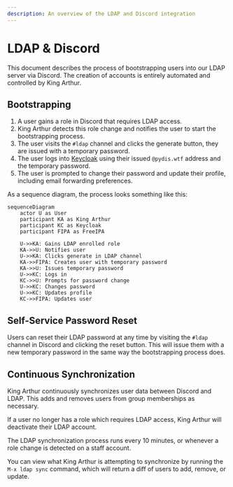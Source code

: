 ```yaml
---
description: An overview of the LDAP and Discord integration
---
```

# LDAP & Discord

This document describes the process of bootstrapping users into our LDAP server
via Discord. The creation of accounts is entirely automated and controlled by
King Arthur.

## Bootstrapping

1. A user gains a role in Discord that requires LDAP access.
1. King Arthur detects this role change and notifies the user to start the
   bootstrapping process.
1. The user visits the `#ldap` channel and clicks the generate button, they are
   issued with a temporary password.
1. The user logs into [Keycloak](https://id.pydis.wtf) using their issued
   `@pydis.wtf` address and the temporary password.
1. The user is prompted to change their password and update their profile,
   including email forwarding preferences.

As a sequence diagram, the process looks something like this:

```mermaid
sequenceDiagram
    actor U as User
    participant KA as King Arthur
    participant KC as Keycloak
    participant FIPA as FreeIPA

    U->>KA: Gains LDAP enrolled role
    KA->>U: Notifies user
    U->>KA: Clicks generate in LDAP channel
    KA->>FIPA: Creates user with temporary password
    KA->>U: Issues temporary password
    U->>KC: Logs in
    KC->>U: Prompts for password change
    U->>KC: Changes password
    U->>KC: Updates profile
    KC->>FIPA: Updates user
```

## Self-Service Password Reset

Users can reset their LDAP password at any time by visiting the `#ldap` channel
in Discord and clicking the reset button. This will issue them with a new
temporary password in the same way the bootstrapping process does.

## Continuous Synchronization

King Arthur continuously synchronizes user data between Discord and LDAP. This
adds and removes users from group memberships as necessary.

If a user no longer has a role which requires LDAP access, King Arthur will
deactivate their LDAP account.

The LDAP synchronization process runs every 10 minutes, or whenever a role
change is detected on a staff account.

You can view what King Arthur is attempting to synchronize by running the `M-x
ldap sync` command, which will return a diff of users to add, remove, or update.
